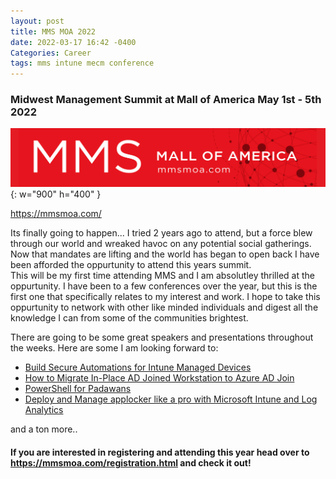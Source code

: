 ```yaml
---
layout: post
title: MMS MOA 2022
date: 2022-03-17 16:42 -0400
Categories: Career
tags: mms intune mecm conference
---
```


### Midwest Management Summit at Mall of America May 1st - 5th 2022  
![Desktop View](/assets/img/mms.png){: w="900" h="400" }  

<https://mmsmoa.com/>

Its finally going to happen... I tried 2 years ago to attend, but a force blew through our world and wreaked havoc on any potential social gatherings. Now that mandates are lifting and the world has began to open back I have been afforded the oppurtunity to attend this years summit.  
This will be my first time attending MMS and I am absolutley thrilled at the oppurtunity. I have been to a few conferences over the year, but this is the first one that specifically relates to my interest and work. I hope to take this oppurtunity to network with other like minded individuals and digest all the knowledge I can from some of the communities brightest.  

There are going to be some great speakers and presentations throughout the weeks. Here are some I am looking forward to:  
- [Build Secure Automations for Intune Managed Devices](https://mms2022atmoa.sched.com/event/y0yX/build-secure-automations-for-intune-managed-devices)  
- [How to Migrate In-Place AD Joined Workstation to Azure AD Join](https://mms2022atmoa.sched.com/event/y5VT/how-to-migrate-in-place-ad-joined-workstation-to-azure-ad-join)  
- [PowerShell for Padawans](https://mms2022atmoa.sched.com/event/y5Vu/powershell-for-padawans)  
- [Deploy and Manage applocker like a pro with Microsoft Intune and Log Analytics](https://mms2022atmoa.sched.com/event/y0yo/deploy-and-manage-applocker-like-a-pro-with-microsoft-intune-and-log-analytics)  

and a ton more..

#### If you are interested in registering and attending this year head over to <https://mmsmoa.com/registration.html> and check it out!

